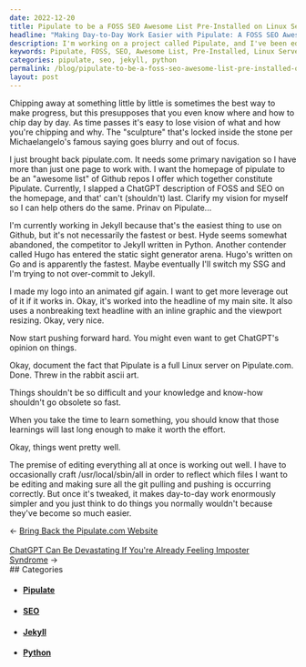```yaml
---
date: 2022-12-20
title: Pipulate to be a FOSS SEO Awesome List Pre-Installed on Linux Server
headline: "Making Day-to-Day Work Easier with Pipulate: A FOSS SEO Awesome List Pre-Installed on Linux Server"
description: I'm working on a project called Pipulate, and I've been editing everything all at once to make day-to-day work easier. I'm using Jekyll as the static website generator, but I'm considering switching to Hugo. I've also made my logo into an animated gif and used it in the headline of my main site, and I'm documenting the fact that Pipulate is a full Linux server. Come check out my project and see what I'm up to!
keywords: Pipulate, FOSS, SEO, Awesome List, Pre-Installed, Linux Server, Jekyll, Hugo, Animated GIF, Script, Day-to-Day, Project, Static Website Generator, Logo, Headline
categories: pipulate, seo, jekyll, python
permalink: /blog/pipulate-to-be-a-foss-seo-awesome-list-pre-installed-on-linux-server/
layout: post
---
```



Chipping away at something little by little is sometimes the best way to make
progress, but this presupposes that you even know where and how to chip day by
day. As time passes it's easy to lose vision of what and how you're chipping
and why. The "sculpture" that's locked inside the stone per Michaelangelo's
famous saying goes blurry and out of focus.

I just brought back pipulate.com. It needs some primary navigation so I have
more than just one page to work with. I want the homepage of pipulate to be an
"awesome list" of Github repos I offer which together constitute Pipulate.
Currently, I slapped a ChatGPT description of FOSS and SEO on the homepage, and
that' can't (shouldn't) last. Clarify my vision for myself so I can help others
do the same. Prinav on Pipulate...

I'm currently working in Jekyll because that's the easiest thing to use on
Github, but it's not necessarily the fastest or best. Hyde seems somewhat
abandoned, the competitor to Jekyll written in Python. Another contender called
Hugo has entered the static sight generator arena. Hugo's written on Go and is
apparently the fastest. Maybe eventually I'll switch my SSG and I'm trying to
not over-commit to Jekyll.

I made my logo into an animated gif again. I want to get more leverage out of
it if it works in. Okay, it's worked into the headline of my main site. It also
uses a nonbreaking text headline with an inline graphic and the viewport
resizing. Okay, very nice.

Now start pushing forward hard. You might even want to get ChatGPT's opinion on
things.

Okay, document the fact that Pipulate is a full Linux server on Pipulate.com.
Done. Threw in the rabbit ascii art.

Things shouldn't be so difficult and your knowledge and know-how shouldn't go
obsolete so fast.

When you take the time to learn something, you should know that those learnings
will last long enough to make it worth the effort.

Okay, things went pretty well.

The premise of editing everything all at once is working out well. I have to
occasionally craft /usr/local/sbin/all in order to reflect which files I want
to be editing and making sure all the git pulling and pushing is occurring
correctly. But once it's tweaked, it makes day-to-day work enormously simpler
and you just think to do things you normally wouldn't because they've become so
much easier.


<div class="arrow-links"><div class="post-nav-prev"><span class="arrow">&larr;&nbsp;</span><a href="/blog/bring-back-the-pipulate-com-website/">Bring Back the Pipulate.com Website</a></div> &nbsp; <div class="post-nav-next"><a href="/blog/chatgpt-can-be-devastating-if-you-re-already-feeling-imposter-syndrome/">ChatGPT Can Be Devastating If You're Already Feeling Imposter Syndrome</a><span class="arrow">&nbsp;&rarr;</span></div></div>
## Categories

<ul>
<li><h4><a href='/pipulate/'>Pipulate</a></h4></li>
<li><h4><a href='/seo/'>SEO</a></h4></li>
<li><h4><a href='/jekyll/'>Jekyll</a></h4></li>
<li><h4><a href='/python/'>Python</a></h4></li></ul>